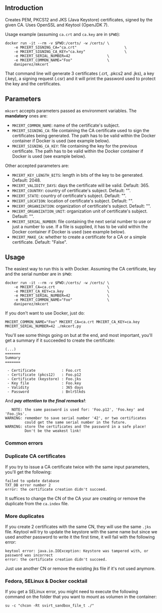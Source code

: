 ## Introduction 
Creates PEM, PKCS12 and JKS (Java Keystore) certificates, signed by the given
CA. Uses OpenSSL and Keytool (OpenJDK 7).

Usage example (assuming ```ca.crt``` and ```ca.key``` are in ```$PWD```):

```
docker run -it --rm -v $PWD:/certs/ -w /certs/ \
    -e MKCERT_SIGNING_CA="ca.crt"                      \
    -e MKCERT_SIGNING_CA_KEY="ca.key"                  \
    -e MKCERT_SERIAL_NUMBER=42                 \
    -e MKCERT_COMMON_NAME="Foo"                \
    daniperez/mkcert 
```

That command line will generate 3 certificates (.crt, .pkcs2 and .jks), a key (.key), a signing request (.csr) and it will print the password used to protect the key and the certificates.

## Parameters

```mkcert``` accepts parameters passed as environment variables. 
The **mandatory** ones are:

* ```MKCERT_COMMON_NAME```: name of the certificate's subject.
* ```MKCERT_SIGNING_CA```: file containing the CA certificate used to 
sign the certificates being generated. The path has to be valid within
the Docker container if Docker is used (see example below).
* ```MKCERT_SIGNING_CA_KEY```: file containing the key for the previous certificate.
The path has to be valid within the Docker container if Docker is used
(see example below).

Other accepted parameters are:

* ```MKCERT_KEY_LENGTH_BITS```: length in bits of the key to be generated. 
Default: 2048.
* ```MKCERT_VALIDITY_DAYS```: days the certificate will be valid. Default: 365.
* ```MKCERT_COUNTRY```: country of certificate's subject. Default: "".
* ```MKCERT_STATE```: country of certificate's subject. Default: "".
* ```MKCERT_LOCATION```: location of certificate's subject. Default: "".
* ```MKCERT_ORGANIZATION```: organization of certificate's subject.
Default: "".
* ```MKCERT_ORGANIZATION_UNIT```: organization unit of certificate's subject.
Default: "".
* ```MKCERT_SERIAL_NUMBER```: file containing the next serial number to use
or just a number to use. If a file is supplied, it has to be valid within the
Docker container if Docker is used (see example below).
* ```MKCERT_MAKE_CA```: whether to create a certificate for a CA or a simple
certificate. Default: "False".

## Usage

The easiest way to run this is with Docker. Assuming the CA certificate,
key and the serial number are in ```$PWD```:

```
docker run -it --rm -v $PWD:/certs/ -w /certs/ \
    -e MKCERT_CA=ca.crt                        \
    -e MKCERT_CA_KEY=ca.key                    \
    -e MKCERT_SERIAL_NUMBER=42                 \
    -e MKCERT_COMMON_NAME="Foo"                \
    daniperez/mkcert 
```

If you don't want to use Docker, just do:

```
MKCERT_COMMON_NAME="Foo" MKCERT_CA=ca.crt MKCERT_CA_KEY=ca.key MKCERT_SERIAL_NUMBER=42 ./mkcert.py
```

You'll see some things going on but at the end, and most important, you'll
get a summary if it succeeded to create the certificate:

```
(...)
=======
Summary
=======

 - Certificate            : Foo.crt
 - Certificate (pkcs12)   : Foo.p12
 - Certificate (keystore) : Foo.jks
 - Key file               : Foo.key
 - Validity               : 365 days 
 - Password               : BnlrSlkds
 ```

And _**pay attention to the final remarks!**_:

```
   NOTE: the same password is used for: 'Foo.p12', 'Foo.key' and 'Foo.jks'.
WARNING: remember to save serial number '42', or two certificates
         could get the same serial number in the future.
WARNING: store the certificates and the password in a safe place!
         Don't be the weakest link!
```

### Common errors

### Duplicate CA certificates

If you try to issue a CA certificate twice with the same
input parameters, you'll get the following:
```
failed to update database
TXT_DB error number 2
error: the certificate creation didn't succeed.
```
It suffices to change the CN of the CA your are creating or
remove the duplicate from the ```ca.index``` file.

### More duplicates

If you create 2 certificates with the same CN, they will use
the same ```.jks``` file. Keytool will try to update the keystore
with the same name but since we used another password to
write it the first time, it will fail with the following error:
```
keytool error: java.io.IOException: Keystore was tampered with, or password was incorrect
error: the certificate creation didn't succeed.
```
Just use another CN or remove the existing jks file if it's not used anymore.


### Fedora, SELinux & Docker cocktail 

If you get a SELinux error, you might need to execute the following command on
the folder that you want to mount as volumen in the container:

```
su -c "chcon -Rt svirt_sandbox_file_t ./"
```
